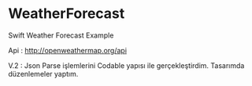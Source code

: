 # WeatherForecast
Swift Weather Forecast Example

Api : http://openweathermap.org/api

V.2 : Json Parse işlemlerini Codable yapısı ile gerçekleştirdim. Tasarımda düzenlemeler yaptım.
